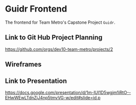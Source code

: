 # Guidr Frontend

The frontend for Team Metro's Capstone Project `Guidr`.

## Link to Git Hub Project Planning

https://github.com/orgs/dev10-team-metro/projects/2

## Wireframes


## Link to Presentation

https://docs.google.com/presentation/d/1m-lUI1D5wgjm1iRtO--EHwWEwLTdnZjJ4np5tmvVG-w/edit#slide=id.p
